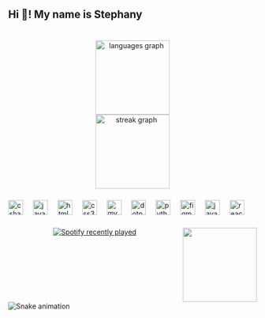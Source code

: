 <h2 align="left">Hi 👋! My name is Stephany</h2>

###

<br clear="both">

<div align="center">
  <img src="https://github-readme-stats.vercel.app/api/top-langs?username=Stephany18100&locale=es&hide_title=false&layout=compact&card_width=320&langs_count=6&theme=dracula&hide_border=true" height="150" alt="languages graph" /> <br>
  <img src="https://streak-stats.demolab.com?user=Stephany18100&locale=es&mode=daily&theme=dracula&hide_border=true&border_radius=0" height="150" alt="streak graph"  />
</div>

###

<div align="left">
  <img src="https://cdn.jsdelivr.net/gh/devicons/devicon/icons/csharp/csharp-original.svg" height="30" alt="csharp logo"  />
  <img width="12" />
  <img src="https://cdn.jsdelivr.net/gh/devicons/devicon/icons/javascript/javascript-original.svg" height="30" alt="javascript logo"  />
  <img width="12" />
  <img src="https://cdn.jsdelivr.net/gh/devicons/devicon/icons/html5/html5-original.svg" height="30" alt="html5 logo"  />
  <img width="12" />
  <img src="https://cdn.jsdelivr.net/gh/devicons/devicon/icons/css3/css3-original.svg" height="30" alt="css3 logo"  />
  <img width="12" />
  <img src="https://cdn.jsdelivr.net/gh/devicons/devicon/icons/mysql/mysql-original.svg" height="30" alt="mysql logo"  />
  <img width="12" />
  <img src="https://cdn.jsdelivr.net/gh/devicons/devicon/icons/dotnetcore/dotnetcore-original.svg" height="30" alt="dotnetcore logo"  />
  <img width="12" />
  <img src="https://cdn.jsdelivr.net/gh/devicons/devicon/icons/python/python-original.svg" height="30" alt="python logo"  />
  <img width="12" />
  <img src="https://cdn.jsdelivr.net/gh/devicons/devicon/icons/figma/figma-original.svg" height="30" alt="figma logo"  />
  <img width="12" />
  <img src="https://cdn.jsdelivr.net/gh/devicons/devicon/icons/java/java-original.svg" height="30" alt="java logo"  />
  <img width="12" />
  <img src="https://cdn.jsdelivr.net/gh/devicons/devicon/icons/react/react-original.svg" height="30" alt="react logo"  />
</div>

###

<img align="right" height="150" src="https://64.media.tumblr.com/5d088b4e173c9fc65419212704f1926c/tumblr_odnn4ppoZ61tpqvqfo1_640.gifv"  />

###

<div align="center">
  <a href="https://open.spotify.com/user/314hd74v7mcw5i2j26w6xhxd2t2u">
    <img src="https://spotify-recently-played-readme.vercel.app/api?user=314hd74v7mcw5i2j26w6xhxd2t2u&count=1" alt="Spotify recently played"  />
  </a>
</div>

###

<br clear="both">

<img src="https://raw.githubusercontent.com/Stephany18100/Stephany18100/output/snake.svg" alt="Snake animation" />

###

